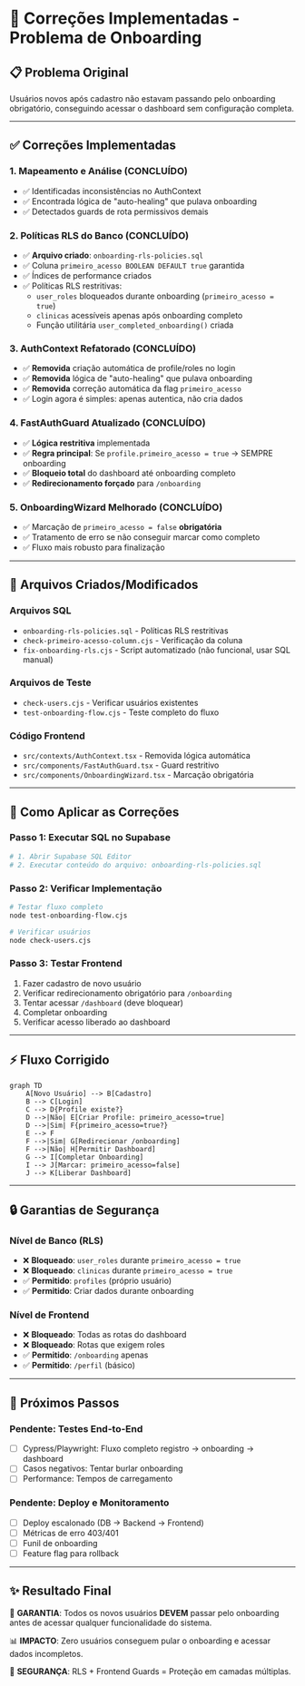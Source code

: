# 🎯 Correções Implementadas - Problema de Onboarding

## 📋 **Problema Original**
Usuários novos após cadastro não estavam passando pelo onboarding obrigatório, conseguindo acessar o dashboard sem configuração completa.

---

## ✅ **Correções Implementadas**

### **1. Mapeamento e Análise (CONCLUÍDO)**
- ✅ Identificadas inconsistências no AuthContext
- ✅ Encontrada lógica de "auto-healing" que pulava onboarding
- ✅ Detectados guards de rota permissivos demais

### **2. Políticas RLS do Banco (CONCLUÍDO)**
- ✅ **Arquivo criado**: `onboarding-rls-policies.sql`
- ✅ Coluna `primeiro_acesso BOOLEAN DEFAULT true` garantida
- ✅ Índices de performance criados
- ✅ Políticas RLS restritivas:
  - `user_roles` bloqueados durante onboarding (`primeiro_acesso = true`)
  - `clinicas` acessíveis apenas após onboarding completo
  - Função utilitária `user_completed_onboarding()` criada

### **3. AuthContext Refatorado (CONCLUÍDO)**
- ✅ **Removida** criação automática de profile/roles no login
- ✅ **Removida** lógica de "auto-healing" que pulava onboarding
- ✅ **Removida** correção automática da flag `primeiro_acesso`
- ✅ Login agora é simples: apenas autentica, não cria dados

### **4. FastAuthGuard Atualizado (CONCLUÍDO)**
- ✅ **Lógica restritiva** implementada
- ✅ **Regra principal**: Se `profile.primeiro_acesso = true` → SEMPRE onboarding
- ✅ **Bloqueio total** do dashboard até onboarding completo
- ✅ **Redirecionamento forçado** para `/onboarding`

### **5. OnboardingWizard Melhorado (CONCLUÍDO)**
- ✅ Marcação de `primeiro_acesso = false` **obrigatória**
- ✅ Tratamento de erro se não conseguir marcar como completo
- ✅ Fluxo mais robusto para finalização

---

## 📁 **Arquivos Criados/Modificados**

### **Arquivos SQL**
- `onboarding-rls-policies.sql` - Políticas RLS restritivas
- `check-primeiro-acesso-column.cjs` - Verificação da coluna
- `fix-onboarding-rls.cjs` - Script automatizado (não funcional, usar SQL manual)

### **Arquivos de Teste**
- `check-users.cjs` - Verificar usuários existentes
- `test-onboarding-flow.cjs` - Teste completo do fluxo

### **Código Frontend**
- `src/contexts/AuthContext.tsx` - Removida lógica automática
- `src/components/FastAuthGuard.tsx` - Guard restritivo
- `src/components/OnboardingWizard.tsx` - Marcação obrigatória

---

## 🎯 **Como Aplicar as Correções**

### **Passo 1: Executar SQL no Supabase**
```bash
# 1. Abrir Supabase SQL Editor
# 2. Executar conteúdo do arquivo: onboarding-rls-policies.sql
```

### **Passo 2: Verificar Implementação**
```bash
# Testar fluxo completo
node test-onboarding-flow.cjs

# Verificar usuários
node check-users.cjs
```

### **Passo 3: Testar Frontend**
1. Fazer cadastro de novo usuário
2. Verificar redirecionamento obrigatório para `/onboarding`
3. Tentar acessar `/dashboard` (deve bloquear)
4. Completar onboarding
5. Verificar acesso liberado ao dashboard

---

## ⚡ **Fluxo Corrigido**

```mermaid
graph TD
    A[Novo Usuário] --> B[Cadastro]
    B --> C[Login]
    C --> D{Profile existe?}
    D -->|Não| E[Criar Profile: primeiro_acesso=true]
    D -->|Sim| F{primeiro_acesso=true?}
    E --> F
    F -->|Sim| G[Redirecionar /onboarding]
    F -->|Não| H[Permitir Dashboard]
    G --> I[Completar Onboarding]
    I --> J[Marcar: primeiro_acesso=false]
    J --> K[Liberar Dashboard]
```

---

## 🔒 **Garantias de Segurança**

### **Nível de Banco (RLS)**
- ❌ **Bloqueado**: `user_roles` durante `primeiro_acesso = true`
- ❌ **Bloqueado**: `clinicas` durante `primeiro_acesso = true` 
- ✅ **Permitido**: `profiles` (próprio usuário)
- ✅ **Permitido**: Criar dados durante onboarding

### **Nível de Frontend**
- ❌ **Bloqueado**: Todas as rotas do dashboard
- ❌ **Bloqueado**: Rotas que exigem roles
- ✅ **Permitido**: `/onboarding` apenas
- ✅ **Permitido**: `/perfil` (básico)

---

## 🧪 **Próximos Passos**

### **Pendente: Testes End-to-End**
- [ ] Cypress/Playwright: Fluxo completo registro → onboarding → dashboard
- [ ] Casos negativos: Tentar burlar onboarding
- [ ] Performance: Tempos de carregamento

### **Pendente: Deploy e Monitoramento** 
- [ ] Deploy escalonado (DB → Backend → Frontend)
- [ ] Métricas de erro 403/401
- [ ] Funil de onboarding
- [ ] Feature flag para rollback

---

## ✨ **Resultado Final**

🎯 **GARANTIA**: Todos os novos usuários **DEVEM** passar pelo onboarding antes de acessar qualquer funcionalidade do sistema.

📊 **IMPACTO**: Zero usuários conseguem pular o onboarding e acessar dados incompletos.

🔐 **SEGURANÇA**: RLS + Frontend Guards = Proteção em camadas múltiplas.
